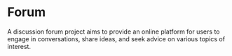 # Forum
 A discussion forum project aims to provide an online platform for users to engage in conversations, share ideas, and seek advice on various topics of interest.
